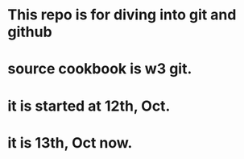 # This repo is for diving into git and github
# source cookbook is w3 git.
# it is started at 12th, Oct.
# it is 13th, Oct now.